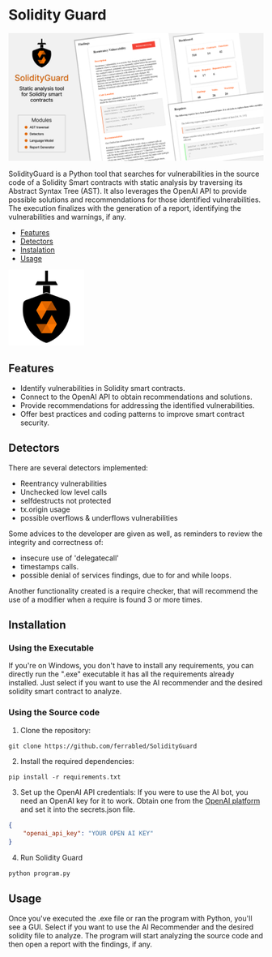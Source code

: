 # Solidity Guard

<img src="https://github.com/ferrabled/SolidityGuard/blob/main/SolidityGuard.png">


SolidityGuard is a Python tool that searches for vulnerabilities in the source code of a Solidity Smart contracts with static analysis by traversing its Abstract Syntax Tree (AST). It also leverages the OpenAI API to provide possible solutions and recommendations for those identified vulnerabilities. The execution finalizes with the generation of a report, identifying the vulnerabilities and warnings, if any.

- [Features](https://github.com/ferrabled/SolidityGuard#Feature) 
- [Detectors](https://github.com/ferrabled/SolidityGuard#Detectors)
- [Instalation](https://github.com/ferrabled/SolidityGuard#Instalation)
- [Usage](https://github.com/ferrabled/SolidityGuard#Usage)


<img src="https://github.com/ferrabled/SolidityGuard/blob/main/icon.png" width="150">


## Features

- Identify vulnerabilities in Solidity smart contracts.
- Connect to the OpenAI API to obtain recommendations and solutions.
- Provide recommendations for addressing the identified vulnerabilities.
- Offer best practices and coding patterns to improve smart contract security.


## Detectors
There are several detectors implemented:
- Reentrancy vulnerabilities
- Unchecked low level calls 
- selfdestructs not protected
- tx.origin usage
- possible overflows & underflows vulnerabilities

Some advices to the developer are given as well, as reminders to review the integrity and correctness of:
- insecure use of 'delegatecall'
- timestamps calls.
- possible denial of services findings, due to for and while loops.

Another functionality created is a require checker, that will recommend the use of a modifier when a require is found 3 or more times.


## Installation

### Using the Executable
If you're on Windows, you don't have to install any requirements, you can directly run the ".exe" executable  it has all the requirements already installed.
Just select if you want to use the AI recommender and the desired solidity smart contract to analyze.



### Using the Source code
1. Clone the repository:

```shell
git clone https://github.com/ferrabled/SolidityGuard
```

2. Install the required dependencies:
```shell
pip install -r requirements.txt
```

3. Set up the OpenAI API credentials:
If you were to use the AI bot, you need an OpenAI key for it to work.
Obtain one from the [OpenAI platform](https://platform.openai.com/account/api-keys) and set it into the secrets.json file.

```json
{
    "openai_api_key": "YOUR OPEN AI KEY"
}
```

4. Run Solidity Guard 
```python
python program.py
```



## Usage
Once you've executed the .exe file or ran the program with Python, you'll see a GUI.
Select if you want to use the AI Recommender and the desired solidity file to analyze. 
The program will start analyzing the source code and then open a report with the findings, if any.

